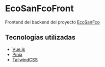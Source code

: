 # EcoSanFcoFront
Frontend del backend del proyecto [EcoSanFco](https://github.com/PatricioPoncini/EcoSanFco)

## Tecnologías utilizadas
- [Vue.js](https://vuejs.org/)
- [Pinia](https://pinia.vuejs.org/)
- [TailwindCSS](https://tailwindcss.com/)

